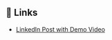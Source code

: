 ## 🔗 Links
- [LinkedIn Post with Demo Video](https://www.linkedin.com/posts/saurabh-jadhav-791626213_powerbi-datavisualization-businessintelligence-activity-7257134403846361089-19I1?utm_source=share&utm_medium=member_desktop) 
